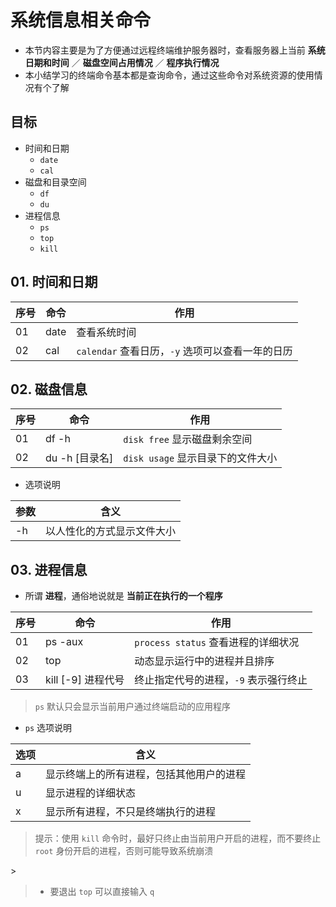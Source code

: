 # 系统信息相关命令

* 本节内容主要是为了方便通过远程终端维护服务器时，查看服务器上当前 **系统日期和时间** ／ **磁盘空间占用情况** ／ **程序执行情况**
* 本小结学习的终端命令基本都是查询命令，通过这些命令对系统资源的使用情况有个了解

## 目标

* 时间和日期
  * `date`
  * `cal`
* 磁盘和目录空间
  * `df`
  * `du`
* 进程信息
  * `ps`
  * `top`
  * `kill`

## 01. 时间和日期

| 序号 | 命令 | 作用 |
| --- | --- | --- |
| 01 | date | 查看系统时间 |
| 02 | cal | `calendar` 查看日历，`-y` 选项可以查看一年的日历 |

## 02. 磁盘信息

| 序号 | 命令 | 作用 |
| --- | --- | --- |
| 01 | df -h | `disk free` 显示磁盘剩余空间 |
| 02 | du -h \[目录名\] | `disk usage` 显示目录下的文件大小 |

* 选项说明

| 参数 | 含义 |
| --- | --- |
| -h | 以人性化的方式显示文件大小 |

## 03. 进程信息

* 所谓 **进程**，通俗地说就是 **当前正在执行的一个程序**

| 序号 | 命令 | 作用 |
| --- | --- | --- |
| 01 | ps -aux | `process status` 查看进程的详细状况 |
| 02 | top | 动态显示运行中的进程并且排序 |
| 03 | kill \[-9\] 进程代号 | 终止指定代号的进程，`-9` 表示强行终止 |

> `ps` 默认只会显示当前用户通过终端启动的应用程序

* `ps` 选项说明

| 选项 | 含义 |
| --- | --- |
| a | 显示终端上的所有进程，包括其他用户的进程 |
| u | 显示进程的详细状态 |
| x | 显示所有进程，不只是终端执行的进程 |

> 提示：使用 `kill` 命令时，最好只终止由当前用户开启的进程，而不要终止 `root` 身份开启的进程，否则可能导致系统崩溃

&gt;

> * 要退出 `top` 可以直接输入 `q`



